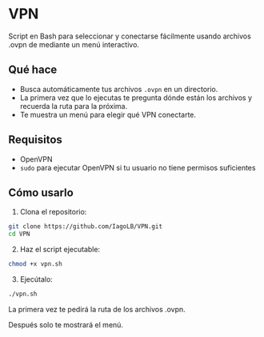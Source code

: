 # VPN
Script en Bash para seleccionar y conectarse fácilmente usando archivos .ovpn de mediante un menú interactivo.

## Qué hace

- Busca automáticamente tus archivos `.ovpn` en un directorio.  
- La primera vez que lo ejecutas te pregunta dónde están los archivos y recuerda la ruta para la próxima.  
- Te muestra un menú para elegir qué VPN conectarte.  

## Requisitos

- OpenVPN  
- `sudo` para ejecutar OpenVPN si tu usuario no tiene permisos suficientes

## Cómo usarlo

1. Clona el repositorio:  
```bash
git clone https://github.com/IagoLB/VPN.git
cd VPN
```

2. Haz el script ejecutable:
```bash
chmod +x vpn.sh
```
3. Ejecútalo:
```bash
./vpn.sh
```

La primera vez te pedirá la ruta de los archivos .ovpn.

Después solo te mostrará el menú.
